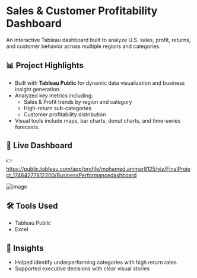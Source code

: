 # Sales & Customer Profitability Dashboard

An interactive Tableau dashboard built to analyze U.S. sales, profit, returns, and customer behavior across multiple regions and categories.

## 📊 Project Highlights

- Built with **Tableau Public** for dynamic data visualization and business insight generation.
- Analyzed key metrics including:
  - Sales & Profit trends by region and category
  - High-return sub-categories
  - Customer profitability distribution
- Visual tools include maps, bar charts, donut charts, and time-series forecasts.

## 🔗 Live Dashboard

👉 https://public.tableau.com/app/profile/mohamed.ammar8125/viz/FinalProject_17464277812200/BusinessPerformancedashboard

![image](https://github.com/user-attachments/assets/e8e17c91-85d7-41a9-805c-8cac6deffa39)





## 🛠 Tools Used

- Tableau Public
- Excel

## 🧠 Insights

- Helped identify underperforming categories with high return rates
- Supported executive decisions with clear visual stories


